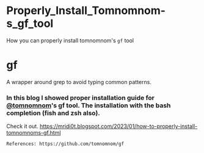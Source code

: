 # Properly_Install_Tomnomnom-s_gf_tool
How you can properly install tomnomnom's `gf` tool
# gf
A wrapper around grep to avoid typing common patterns.

### In this blog I showed proper installation guide for [@tomnomnom](https://github.com/tomnomnom)'s gf tool. The installation with the bash completion (fish and zsh also).
Check it out.
https://mridi0t.blogspot.com/2023/01/how-to-properly-install-tomnomnoms-gf.html
```
References: https://github.com/tomnomnom/gf
```
